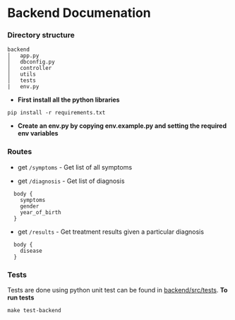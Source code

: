 
# Backend Documenation
### Directory structure
```
backend
│   app.py
│   dbconfig.py
│   controller
│   utils
│   tests
|   env.py
```
- **First install all the python libraries**
```
pip install -r requirements.txt
```
- **Create an env.py by copying env.example.py and setting the required env variables**

### Routes
* get `/symptoms` - Get list of all symptoms

* get `/diagnosis` - Get list of diagnosis 

```
  body {
    symptoms
    gender
    year_of_birth
  }
```
* get `/results` - Get treatment results given a particular diagnosis

```
  body {
    disease
  }
```


### Tests
Tests are done using python unit test can be found in [backend/src/tests](https://github.com/migom6/mediquick/backend/src/tests). 
**To run tests**
```
make test-backend 
```





